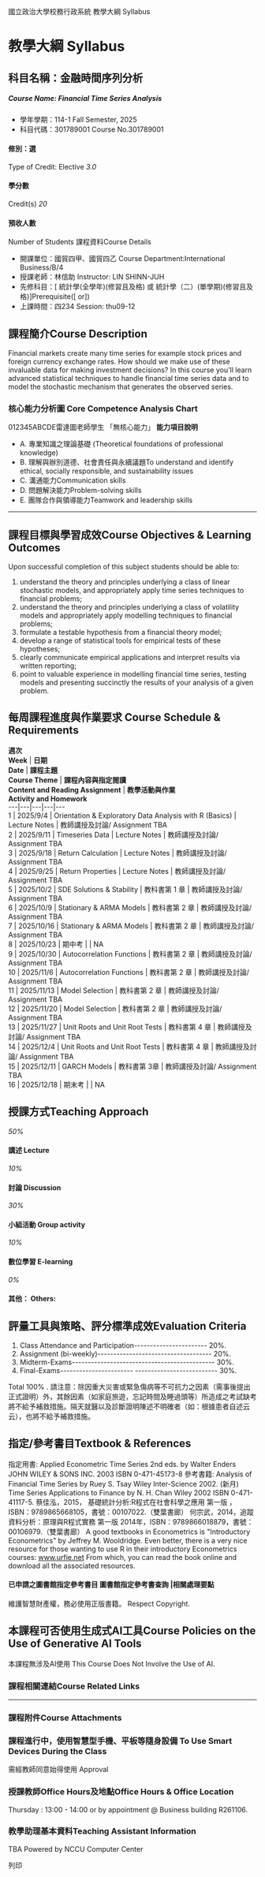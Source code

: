 國立政治大學校務行政系統 教學大綱 Syllabus
# 教學大綱 Syllabus
##  科目名稱：金融時間序列分析
#####  Course Name: Financial Time Series Analysis
  * 學年學期：114-1 Fall Semester, 2025 
  * 科目代碼：301789001 Course No.301789001


#### 修別：選
Type of Credit: Elective 
_3.0_
#### 學分數
Credit(s)
_20_
#### 預收人數
Number of Students
課程資料Course Details
  * 開課單位：國貿四甲、國貿四乙 Course Department:International Business/B/4 
  * 授課老師：林信助 Instructor: LIN SHINN-JUH 
  * 先修科目：[ 統計學(全學年)(修習且及格) 或 統計學（二）(單學期)(修習且及格)]Prerequisite([ or])
  * 上課時間：四234 Session: thu09-12 


##  課程簡介Course Description
Financial markets create many time series for example stock prices and foreign currency exchange rates. How should we make use of these invaluable data for making investment decisions? In this course you'll learn advanced statistical techniques to handle financial time series data and to model the stochastic mechanism that generates the observed series.
###  核心能力分析圖 Core Competence Analysis Chart
012345ABCDE雷達圖老師學生
「無核心能力」 
**能力項目說明**
  * A. 專業知識之理論基礎 (Theoretical foundations of professional knowledge)
  * B. 理解與辦別道德、社會責任與永續議題To understand and identify ethical, socially responsible, and sustainability issues
  * C. 溝通能力Communication skills
  * D. 問題解決能力Problem-solving skills
  * E. 團隊合作與領導能力Teamwork and leadership skills


* * *
##  課程目標與學習成效Course Objectives & Learning Outcomes 
Upon successful completion of this subject students should be able to:
  1. understand the theory and principles underlying a class of linear stochastic models, and appropriately apply time series techniques to financial problems;
  2. understand the theory and principles underlying a class of volatility models and appropriately apply modelling techniques to financial problems;
  3. formulate a testable hypothesis from a financial theory model;
  4. develop a range of statistical tools for empirical tests of these hypotheses;
  5. clearly communicate empirical applications and interpret results via written reporting;
  6. point to valuable experience in modelling financial time series, testing models and presenting succinctly the results of your analysis of a given problem.


##  每周課程進度與作業要求 Course Schedule & Requirements
**週次  
Week** | **日期  
Date** | **課程主題  
Course Theme** | **課程內容與指定閱讀  
Content and Reading Assignment** | **教學活動與作業  
Activity and Homework**  
---|---|---|---|---  
1 | 2025/9/4 | Orientation & Exploratory Data Analysis with R (Basics) | Lecture Notes  | 教師講授及討論/ Assignment TBA   
2 | 2025/9/11 | Timeseries Data | Lecture Notes  | 教師講授及討論/ Assignment TBA  
3 | 2025/9/18 | Return Calculation | Lecture Notes  | 教師講授及討論/ Assignment TBA  
4 | 2025/9/25 | Return Properties | Lecture Notes  | 教師講授及討論/ Assignment TBA  
5 | 2025/10/2 | SDE Solutions & Stability | 教科書第 1 章 | 教師講授及討論/ Assignment TBA  
6 | 2025/10/9 | Stationary & ARMA Models | 教科書第 2 章 | 教師講授及討論/ Assignment TBA  
7 | 2025/10/16 | Stationary & ARMA Models | 教科書第 2 章 | 教師講授及討論/ Assignment TBA  
8 | 2025/10/23 | 期中考 |  | NA  
9 | 2025/10/30 | Autocorrelation Functions | 教科書第 2 章 | 教師講授及討論/ Assignment TBA  
10 | 2025/11/6 | Autocorrelation Functions | 教科書第 2 章 | 教師講授及討論/ Assignment TBA  
11 | 2025/11/13 | Model Selection | 教科書第 2 章 | 教師講授及討論/ Assignment TBA  
12 | 2025/11/20 | Model Selection | 教科書第 2 章 | 教師講授及討論/ Assignment TBA  
13 | 2025/11/27 | Unit Roots and Unit Root Tests  | 教科書第 4 章 | 教師講授及討論/ Assignment TBA  
14 | 2025/12/4 | Unit Roots and Unit Root Tests  | 教科書第 4 章 | 教師講授及討論/ Assignment TBA  
15 | 2025/12/11 | GARCH Models  | 教科書第 3章 | 教師講授及討論/ Assignment TBA  
16 | 2025/12/18 | 期末考 |  | NA  
##  授課方式Teaching Approach
_50%_
####  講述 Lecture
_10%_
####  討論 Discussion
_30%_
####  小組活動 Group activity
_10%_
####  數位學習 E-learning
_0%_
####  其他： Others:
##  評量工具與策略、評分標準成效Evaluation Criteria
  1. Class Attendance and Participation----------------------- 20%. 
  2. Assignment (bi-weekly)------------------------------------ 20%.
  3. Midterm-Exams--------------------------------------------- 30%.
  4. Final-Exams----------------------- -------------------------- 30%.


Total 100% .
請注意：除因重大災害或緊急傷病等不可抗力之因素（需事後提出正式證明）外，其餘因素（如家庭旅遊，忘記時間及睡過頭等）所造成之考試缺考將不給予補救措施。隔天就醫以及診斷證明陳述不明確者（如：根據患者自述云云），也將不給予補救措施。
##  指定/參考書目Textbook & References
指定用書:
Applied Econometric Time Series 2nd eds. by Walter Enders JOHN WILEY & SONS INC. 2003 ISBN 0-471-45173-8
參考書籍:
Analysis of Financial Time Series by Ruey S. Tsay Wiley Inter-Science 2002. (新月)
Time Series Applications to Finance by N. H. Chan Wiley 2002 ISBN 0-471-41117-5.
蔡佳泓，2015， 基礎統計分析:R程式在社會科學之應用 第一版 ，ISBN：9789865668105，書號：00107022.（雙葉書廊）
何宗武，2014，追蹤資料分析：原理與R程式實務 第一版 2014年，ISBN：9789866018879，書號：00106979.（雙葉書廊）
A good textbooks in Econometrics is "Introductory Econometrics" by Jeffrey M. Wooldridge. 
Even better, there is a very nice resource for those wanting to use R in their introductory Econometrics courses: www.urfie.net
From which, you can read the book online and download all the associated resources.
####  已申請之圖書館指定參考書目  圖書館指定參考書查詢 |相關處理要點
維護智慧財產權，務必使用正版書籍。 Respect Copyright.
##  本課程可否使用生成式AI工具Course Policies on the Use of Generative AI Tools
本課程無涉及AI使用 This Course Does Not Involve the Use of AI.
###  課程相關連結Course Related Links
* * *
###  課程附件Course Attachments
###  課程進行中，使用智慧型手機、平板等隨身設備 To Use Smart Devices During the Class
需經教師同意始得使用  Approval
###  授課教師Office Hours及地點Office Hours & Office Location
Thursday : 13:00 - 14:00 or by appointment @ Business building R261106.
###  教學助理基本資料Teaching Assistant Information
TBA
Powered by NCCU Computer Center
  
列印
